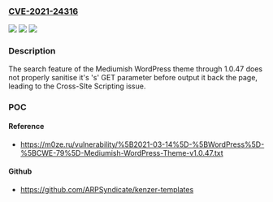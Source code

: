 ### [CVE-2021-24316](https://cve.mitre.org/cgi-bin/cvename.cgi?name=CVE-2021-24316)
![](https://img.shields.io/static/v1?label=Product&message=Mediumish&color=blue)
![](https://img.shields.io/static/v1?label=Version&message=1.0.47%3C%3D%201.0.47%20&color=brighgreen)
![](https://img.shields.io/static/v1?label=Vulnerability&message=CWE-79%20Cross-site%20Scripting%20(XSS)&color=brighgreen)

### Description

The search feature of the Mediumish WordPress theme through 1.0.47 does not properly sanitise it's 's' GET parameter before output it back the page, leading to the Cross-SIte Scripting issue.

### POC

#### Reference
- https://m0ze.ru/vulnerability/%5B2021-03-14%5D-%5BWordPress%5D-%5BCWE-79%5D-Mediumish-WordPress-Theme-v1.0.47.txt

#### Github
- https://github.com/ARPSyndicate/kenzer-templates

